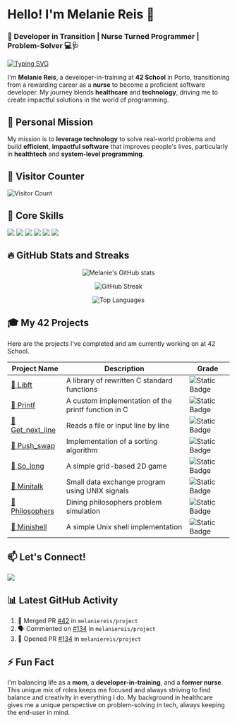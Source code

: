 # Hello! I'm Melanie Reis 👋

### 🌟 Developer in Transition | Nurse Turned Programmer | Problem-Solver 💻🩺

[![Typing SVG](https://readme-typing-svg.demolab.com/?lines=Developer+in+Training;Nurse+Turned+Programmer;Building+Solutions+for+Healthcare)](https://git.io/typing-svg)

I'm **Melanie Reis**, a developer-in-training at **42 School** in Porto, transitioning from a rewarding career as a **nurse** to become a proficient software developer. My journey blends **healthcare** and **technology**, driving me to create impactful solutions in the world of programming.

## 🎯 Personal Mission

My mission is to **leverage technology** to solve real-world problems and build **efficient**, **impactful software** that improves people's lives, particularly in **healthtech** and **system-level programming**.

## 🌟 Visitor Counter

![Visitor Count](https://profile-counter.glitch.me/melaniereis/count.svg)


## 🚀 Core Skills

<p align="left">
  <img src="https://img.shields.io/badge/C-%2300599C.svg?style=for-the-badge&logo=c&logoColor=white" />
  <img src="https://img.shields.io/badge/Bash-%23121011.svg?style=for-the-badge&logo=gnu-bash&logoColor=white" />
  <img src="https://img.shields.io/badge/Makefile-%2300ADD8.svg?style=for-the-badge&logo=gnu&logoColor=white" />
  <img src="https://img.shields.io/badge/Neovim-%2357A143.svg?style=for-the-badge&logo=neovim&logoColor=white" />
  <img src="https://img.shields.io/badge/Linux-%23FCC624.svg?style=for-the-badge&logo=linux&logoColor=black" />
  <img src="https://img.shields.io/badge/Git-%23F05032.svg?style=for-the-badge&logo=git&logoColor=white" />
</p>

## 🔥 GitHub Stats and Streaks

<p align="center">
  <img src="https://github-readme-stats.vercel.app/api?username=melaniereis&show_icons=true&theme=radical" alt="Melanie's GitHub stats" />
</p>
<p align="center">
  <img src="https://github-readme-streak-stats.herokuapp.com/?user=melaniereis&theme=radical" alt="GitHub Streak" />
</p>
<p align="center">
  <img src="https://github-readme-stats.vercel.app/api/top-langs/?username=melaniereis&layout=compact&theme=radical" alt="Top Languages" />
</p>

## 🎓 My 42 Projects

Here are the projects I've completed and am currently working on at 42 School.

<div align="center">

| Project Name | Description | Grade |
|--------------|-------------|--------|
| [🔗 Libft](https://github.com/melaniereis/libft) | A library of rewritten C standard functions | ![Static Badge](https://img.shields.io/badge/125%2F100-green) |
| [🔗 Printf](https://github.com/melaniereis/42_ft_printf)  | A custom implementation of the printf function in C | ![Static Badge](https://img.shields.io/badge/100%2F100-green) |
| [🔗 Get_next_line](https://github.com/melaniereis/42_get_next_line) | Reads a file or input line by line | ![Static Badge](https://img.shields.io/badge/125%2F100-green) |
| [🔗 Push_swap](https://github.com/melaniereis/42_push_swap) | Implementation of a sorting algorithm | ![Static Badge](https://img.shields.io/badge/100%2F100-green) |
| [🔗 So_long](https://github.com/melaniereis/42_so_long) | A simple grid-based 2D game | ![Static Badge](https://img.shields.io/badge/115%2F100-green) |
| [🔗 Minitalk](https://github.com/melaniereis/42_minitalk)  | Small data exchange program using UNIX signals | ![Static Badge](https://img.shields.io/badge/116%2F100-green) |
| [🔗 Philosophers](https://github.com/melaniereis/42_philosophers) | Dining philosophers problem simulation | ![Static Badge](https://img.shields.io/badge/100%2F100-green) |
| [🔗 Minishell](https://github.com/m3reil3s/42_Minishell)  | A simple Unix shell implementation | ![Static Badge](https://img.shields.io/badge/In%20Progress-blue) |

</div>


## 📫 Let's Connect!

<p align="left">
  <a href="https://www.linkedin.com/in/melanie-ferraz-reis-622229a5?utm_source=share&utm_campaign=share_via&utm_content=profile&utm_medium=ios_app">
    <img src="https://img.shields.io/badge/-Melanie%20Reis-blue?style=for-the-badge&logo=Linkedin&logoColor=white" />
  </a>
</p>

## 📊 Latest GitHub Activity

<!--START_SECTION:activity-->
1. 🎉 Merged PR [#42](https://github.com/melaniereis/project/pull/42) in `melaniereis/project`
2. 🗣 Commented on [#134](https://github.com/melaniereis/project/issues/134) in `melaniereis/project`
3. 💪 Opened PR [#134](https://github.com/melaniereis/project/pull/134) in `melaniereis/project`
<!--END_SECTION:activity-->

## ⚡ Fun Fact

I'm balancing life as a **mom**, a **developer-in-training**, and a **former nurse**. This unique mix of roles keeps me focused and always striving to find balance and creativity in everything I do. My background in healthcare gives me a unique perspective on problem-solving in tech, always keeping the end-user in mind.
